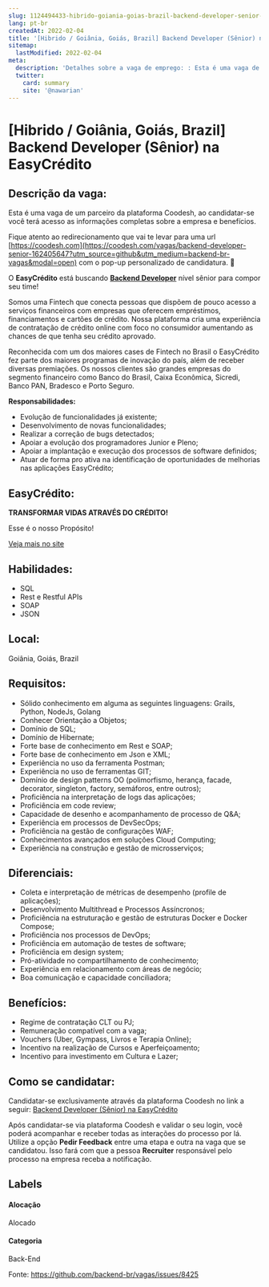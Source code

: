 ```yaml
---
slug: 1124494433-hibrido-goiania-goias-brazil-backend-developer-senior-na-easycredito
lang: pt-br
createdAt: 2022-02-04
title: '[Hibrido / Goiânia, Goiás, Brazil] Backend Developer (Sênior) na EasyCrédito - Vaga de Emprego'
sitemap:
  lastModified: 2022-02-04
meta:
  description: 'Detalhes sobre a vaga de emprego: : Esta é uma vaga de um parceiro da plataforma Coodesh, ao candidatar-se você terá acesso as informações completas sobre a empresa e benefícios.  Fique atento ao redirecionamento que vai te levar para uma url [https://coodesh.com](https://coodesh.com/vagas/backend-developer-senior-162405647?utm_source=github&utm_medium=backend-br-vagas&modal=open) com o pop-up personalizado de candidatura. 👋 <p>O <strong>EasyCrédito</strong> está buscando <strong><ins>Backend Developer</ins></strong> nível sênior para compor seu time!</p> <p>Somos uma Fintech que conecta pessoas que dispõem de pouco acesso a serviços financeiros com empresas que oferecem empréstimos, financiamentos e cartões de crédito. Nossa plataforma cria uma experiência de contratação de crédito online com foco no consumidor aumentando as chances de que tenha seu crédito aprovado.</p> <p>Reconhecida com um dos maiores cases de Fintech no Brasil o EasyCrédito fez parte dos maiores programas de inovação do país, além de receber diversas premiações. Os nossos clientes são grandes empresas do segmento financeiro como Banco do Brasil, Caixa Econômica, Sicredi, Banco PAN, Bradesco e Porto Seguro.&nbsp;</p> <p><strong>Responsabilidades:</strong></p> <ul> <li>Evolução de funcionalidades já existente;</li> <li>Desenvolvimento de novas funcionalidades;</li> <li>Realizar a correção de bugs detectados;</li> <li>Apoiar a evolução dos programadores Junior e Pleno;</li> <li>Apoiar a implantação e execução dos processos de software definidos;</li> <li>Atuar de forma pro ativa na identificação de oportunidades de melhorias nas aplicações EasyCrédito;</li> </ul>'
  twitter:
    card: summary
    site: '@nawarian'
---
```


# [Hibrido / Goiânia, Goiás, Brazil] Backend Developer (Sênior) na EasyCrédito

## Descrição da vaga: 
Esta é uma vaga de um parceiro da plataforma Coodesh, ao candidatar-se você terá acesso as informações completas sobre a empresa e benefícios.


Fique atento ao redirecionamento que vai te levar para uma url [https://coodesh.com](https://coodesh.com/vagas/backend-developer-senior-162405647?utm_source=github&utm_medium=backend-br-vagas&modal=open) com o pop-up personalizado de candidatura. 👋
<p>O <strong>EasyCrédito</strong> está buscando <strong><ins>Backend Developer</ins></strong>  nível sênior para compor seu time!</p>
<p>Somos uma Fintech que conecta pessoas que dispõem de pouco acesso a serviços financeiros com empresas que oferecem empréstimos, financiamentos e cartões de crédito. Nossa plataforma cria uma experiência de contratação de crédito online com foco no consumidor aumentando as chances de que tenha seu crédito aprovado.</p>
<p>Reconhecida com um dos maiores cases de Fintech no Brasil o EasyCrédito fez parte dos maiores programas de inovação do país, além de receber diversas premiações. Os nossos clientes são grandes empresas do segmento financeiro como Banco do Brasil, Caixa Econômica, Sicredi, Banco PAN, Bradesco e Porto Seguro.&nbsp;</p>
<p><strong>Responsabilidades:</strong></p>
<ul>
<li>Evolução de funcionalidades já existente;</li>
<li>Desenvolvimento de novas funcionalidades;</li>
<li>Realizar a correção de bugs detectados;</li>
<li>Apoiar a evolução dos programadores Junior e Pleno;</li>
<li>Apoiar a implantação e execução dos processos de software definidos;</li>
<li>Atuar de forma pro ativa na identificação de oportunidades de melhorias nas aplicações EasyCrédito;</li>
</ul>

## EasyCrédito: 
 <p><strong>TRANSFORMAR VIDAS ATRAVÉS DO CRÉDITO!</strong></p>
<p>Esse é o nosso Propósito!</p><a href='https://coodesh.com/empresas/easycredito'>Veja mais no site</a>

 ## Habilidades: 
 - SQL 
- Rest e Restful APIs 
- SOAP 
- JSON
## Local: 
 Goiânia, Goiás, Brazil
## Requisitos: 
 - Sólido conhecimento em alguma as seguintes linguagens: Grails, Python, NodeJs, Golang 
- Conhecer Orientação a Objetos; 
- Domínio de SQL; 
- Domínio de Hibernate; 
- Forte base de conhecimento em Rest e SOAP; 
- Forte base de conhecimento em Json e XML; 
- Experiência no uso da ferramenta Postman; 
- Experiência no uso de ferramentas GIT; 
- Domínio de design patterns OO (polimorfismo, herança, facade, decorator, singleton, factory, semáforos, entre outros); 
- Proficiência na interpretação de logs das aplicações; 
- Proficiência em code review; 
- Capacidade de desenho e acompanhamento de processo de Q&A; 
- Experiência em processos de DevSecOps; 
- Proficiência na gestão de configurações WAF; 
- Conhecimentos avançados em soluções Cloud Computing; 
- Experiência na construção e gestão de microsserviços;
## Diferenciais: 
 - Coleta e interpretação de métricas de desempenho (profile de aplicações); 
- Desenvolvimento Multithread e Processos Assíncronos; 
- Proficiência na estruturação e gestão de estruturas Docker e Docker Compose; 
- Proficiência nos processos de DevOps; 
- Proficiência em automação de testes de software; 
- Proficiência em design system; 
- Pró-atividade no compartilhamento de conhecimento; 
- Experiência em relacionamento com áreas de negócio; 
- Boa comunicação e capacidade conciliadora;
## Benefícios: 
 - Regime de contratação CLT ou PJ; 
- Remuneração compatível com a vaga; 
- Vouchers (Uber, Gympass, Livros e Terapia Online); 
- Incentivo na realização de Cursos e Aperfeiçoamento; 
- Incentivo para investimento em Cultura e Lazer;
## Como se candidatar:
Candidatar-se exclusivamente através da plataforma Coodesh no link a seguir: [Backend Developer (Sênior) na EasyCrédito](https://coodesh.com/vagas/backend-developer-senior-162405647?utm_source=github&utm_medium=backend-br-vagas&modal=open)


Após candidatar-se via plataforma Coodesh e validar o seu login, você poderá acompanhar e receber todas as interações do processo por lá. Utilize a opção **Pedir Feedback** entre uma etapa e outra na vaga que se candidatou. Isso fará com que a pessoa **Recruiter** responsável pelo processo na empresa receba a notificação.
## Labels
#### Alocação
Alocado
#### Categoria
Back-End

Fonte: https://github.com/backend-br/vagas/issues/8425